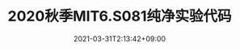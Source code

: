 ---
title: "2020秋季MIT6.S081纯净实验代码"
date: 2021-03-31T2:13:42+09:00
description: 官方代码难clone,对于想要将自己代码上传到github的学者不友好,特地制作此项目方便大家直接fork使用
weight: 1
link: https://zhuanlan.zhihu.com/p/449687883
repo: https://github.com/CalvinHaynes/MIT6.S081-2020Fall
pinned: true
thumb: /repository/MIT6S081.jpg
---